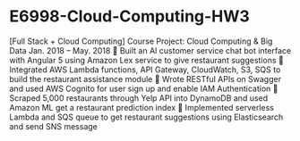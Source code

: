# E6998-Cloud-Computing-HW3

[Full Stack + Cloud Computing] Course Project: Cloud Computing & Big Data                Jan. 2018 – May. 2018
	Built an AI customer service chat bot interface with Angular 5 using Amazon Lex service to give restaurant suggestions
	Integrated AWS Lambda functions, API Gateway, CloudWatch, S3, SQS to build the restaurant assistance module
	Wrote RESTful APIs on Swagger and used AWS Cognito for user sign up and enable IAM Authentication
	Scraped 5,000 restaurants through Yelp API into DynamoDB and used Amazon ML get a restaurant prediction index 
	Implemented serverless Lambda and SQS queue to get restaurant suggestions using Elasticsearch and send SNS message
